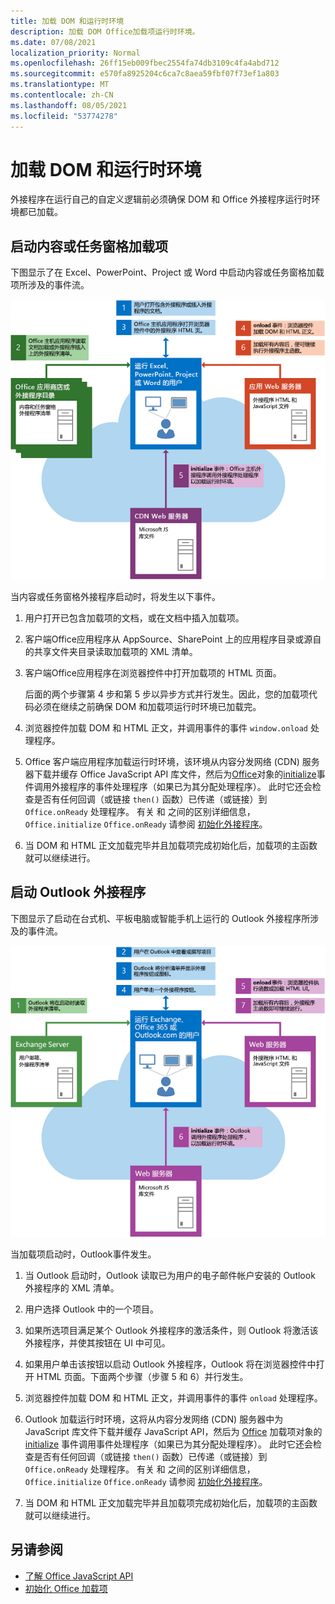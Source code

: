 ```yaml
---
title: 加载 DOM 和运行时环境
description: 加载 DOM Office加载项运行时环境。
ms.date: 07/08/2021
localization_priority: Normal
ms.openlocfilehash: 26ff15eb009fbec2554fa74db3109c4fa4abd712
ms.sourcegitcommit: e570fa8925204c6ca7c8aea59fbf07f73ef1a803
ms.translationtype: MT
ms.contentlocale: zh-CN
ms.lasthandoff: 08/05/2021
ms.locfileid: "53774278"
---
```

# <a name="loading-the-dom-and-runtime-environment"></a>加载 DOM 和运行时环境

外接程序在运行自己的自定义逻辑前必须确保 DOM 和 Office 外接程序运行时环境都已加载。

## <a name="startup-of-a-content-or-task-pane-add-in"></a>启动内容或任务窗格加载项

下图显示了在 Excel、PowerPoint、Project 或 Word 中启动内容或任务窗格加载项所涉及的事件流。

![Flow内容或任务窗格外接程序时的事件数。](../images/office15-app-sdk-loading-dom-agave-runtime.png)

当内容或任务窗格外接程序启动时，将发生以下事件。

1. 用户打开已包含加载项的文档，或在文档中插入加载项。

2. 客户端Office应用程序从 AppSource、SharePoint 上的应用程序目录或源自的共享文件夹目录读取加载项的 XML 清单。

3. 客户端Office应用程序在浏览器控件中打开加载项的 HTML 页面。

    后面的两个步骤第 4 步和第 5 步以异步方式并行发生。因此，您的加载项代码必须在继续之前确保 DOM 和加载项运行时环境已加载完。

4. 浏览器控件加载 DOM 和 HTML 正文，并调用事件的事件 `window.onload` 处理程序。

5. Office 客户端应用程序加载运行时环境，该环境从内容分发网络 (CDN) 服务器下载并缓存 Office JavaScript API 库文件，然后为[Office](/javascript/api/office)对象的[initialize](/javascript/api/office#Office_initialize_reason_)事件调用外接程序的事件处理程序（如果已为其分配处理程序）。 此时它还会检查是否有任何回调（或链接 `then()` 函数）已传递（或链接）到 `Office.onReady` 处理程序。 有关 和 之间的区别详细信息， `Office.initialize` `Office.onReady` 请参阅 [初始化外接程序](initialize-add-in.md)。

6. 当 DOM 和 HTML 正文加载完毕并且加载项完成初始化后，加载项的主函数就可以继续进行。

## <a name="startup-of-an-outlook-add-in"></a>启动 Outlook 外接程序

下图显示了启动在台式机、平板电脑或智能手机上运行的 Outlook 外接程序所涉及的事件流。

![Flow加载项时Outlook事件数。](../images/outlook15-loading-dom-agave-runtime.png)

当加载项启动时，Outlook事件发生。

1. 当 Outlook 启动时，Outlook 读取已为用户的电子邮件帐户安装的 Outlook 外接程序的 XML 清单。

2. 用户选择 Outlook 中的一个项目。

3. 如果所选项目满足某个 Outlook 外接程序的激活条件，则 Outlook 将激活该外接程序，并使其按钮在 UI 中可见。

4. 如果用户单击该按钮以启动 Outlook 外接程序，Outlook 将在浏览器控件中打开 HTML 页面。下面两个步骤（步骤 5 和 6）并行发生。

5. 浏览器控件加载 DOM 和 HTML 正文，并调用事件的事件 `onload` 处理程序。

6. Outlook 加载运行时环境，这将从内容分发网络 (CDN) 服务器中为 JavaScript 库文件下载并缓存 JavaScript API，然后为 [Office](/javascript/api/office) 加载项对象的 [initialize](/javascript/api/office#Office_initialize_reason_) 事件调用事件处理程序（如果已为其分配处理程序）。 此时它还会检查是否有任何回调（或链接 `then()` 函数）已传递（或链接）到 `Office.onReady` 处理程序。 有关 和 之间的区别详细信息， `Office.initialize` `Office.onReady` 请参阅 [初始化外接程序](initialize-add-in.md)。

7. 当 DOM 和 HTML 正文加载完毕并且加载项完成初始化后，加载项的主函数就可以继续进行。

## <a name="see-also"></a>另请参阅

- [了解 Office JavaScript API](understanding-the-javascript-api-for-office.md)
- [初始化 Office 加载项](initialize-add-in.md)
